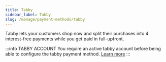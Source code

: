 ```yaml
---
title: Tabby
sidebar_label: Tabby
slug: /manage/payment-methods/tabby
---
```


Tabby lets your customers shop now and split their purchases into 4 interest-free payments while you get paid in full-upfront.

:::info TABBY ACCOUNT
You require an active tabby account before being able to configure the tabby payment method. [Learn more](https://merchant.tabby.ai/registration)
:::
